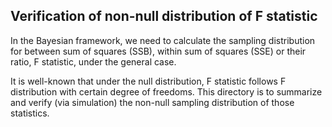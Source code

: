 ## Verification of non-null distribution of F statistic

In the Bayesian framework, we need to calculate the sampling distribution for between sum of squares (SSB), within sum of squares (SSE) or their ratio, F statistic, under the general case.

It is well-known that under the null distribution, F statistic follows F distribution with certain degree of freedoms. This directory is to summarize and verify (via simulation) the non-null sampling distribution of those statistics.
